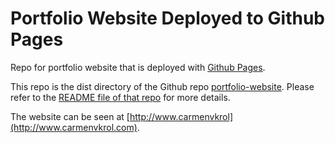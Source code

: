 Portfolio Website Deployed to Github Pages
=============

Repo for portfolio website that is deployed with [Github Pages](https://pages.github.com/).

This repo is the dist directory of the Github repo [portfolio-website](https://github.com/carmenvkrol/portfolio-website). Please refer to the [README file of that repo](https://github.com/carmenvkrol/portfolio-website/blob/master/README.md) for more details.

The website can be seen at [http://www.carmenvkrol](http://www.carmenvkrol.com).